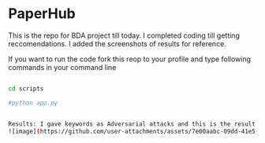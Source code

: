 # PaperHub

This is the repo for BDA project till today. I completed coding till getting reccomendations. I added the screenshots of results for reference. 

If you want to run the code fork this reop to your profile and type following commands in your command line
```sh

cd scripts 

#python app.py


Results: I gave keywords as Adversarial attacks and this is the result
![image](https://github.com/user-attachments/assets/7e00aabc-09dd-41e5-a8f7-829ff0b4602e)
